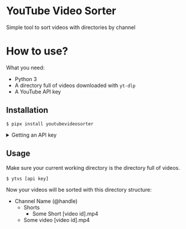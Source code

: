 # YouTube Video Sorter

Simple tool to sort videos with directories by channel

# How to use?

What you need:
* Python 3
* A directory full of videos downloaded with `yt-dlp`
* A YouTube API key

## Installation

```shell-session
$ pipx install youtubevideosorter
```

<details>
<summary>
Getting an API key
</summary>


Go to [Google Cloud Console](https://console.cloud.google.com), create a new project if needed

In the "Quick Access" section, click "APIs & Services"

![](https://cdn.swee.codes/screenshots/ytvs1.png)

Click the "+ Enable APIs & services" button

![](https://cdn.swee.codes/screenshots/ytvs2.png)

Search and enable "YouTube Data API v3"

![](https://cdn.swee.codes/screenshots/ytvs3.png)

On the right side of the screen, click the "Credentials" section, click "+ Create credentials" and click "API key"

![](https://cdn.swee.codes/screenshots/ytvs4.png)

Now you have your API key!

![](https://cdn.swee.codes/screenshots/ytvs5.png)
</details>

## Usage

Make sure your current working directory is the directory full of videos.

```shell-session
$ ytvs [api key]
```

Now your videos will be sorted with this directory structure:

* Channel Name (@handle)
    * Shorts
        * Some Short [video id].mp4
    * Some video [video id].mp4
